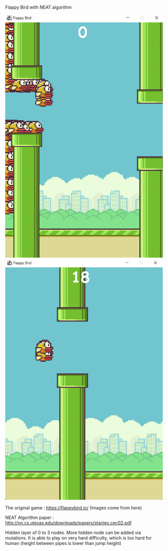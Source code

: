 Flappy Bird with NEAT algorithm

![alt text](./images/FlappyBird_2.png)
![alt text](./images/FlappyBird_1.png)

The original game : https://flappybird.io/
(Images come from here)

NEAT Algorithm paper : http://nn.cs.utexas.edu/downloads/papers/stanley.cec02.pdf

Hidden layer of 0 to 3 nodes.
More hidden node can be added via mutations. 
It is able to play on very hard difficulty, which is too hard for human (height between pipes is lower than jump height)
